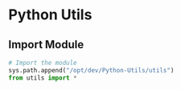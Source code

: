 # Python Utils

## Import Module
```python
# Import the module
sys.path.append("/opt/dev/Python-Utils/utils")
from utils import *
```
